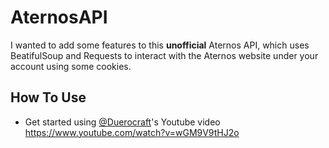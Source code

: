 # AternosAPI
I wanted to add some features to this __unofficial__ Aternos API, which uses BeatifulSoup and Requests to interact with the Aternos website under your account using some cookies.

## How To Use
 - Get started using [@Duerocraft](https://github.com/Duerocraft)'s Youtube video https://www.youtube.com/watch?v=wGM9V9tHJ2o
